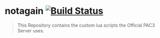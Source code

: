 # notagain [![Build Status](https://travis-ci.org/PAC3-Server/notagain.svg?branch=master)](https://travis-ci.org/PAC3-Server/notagain)
> This Repository contains the custom lua scripts the Official PAC3 Server uses.
